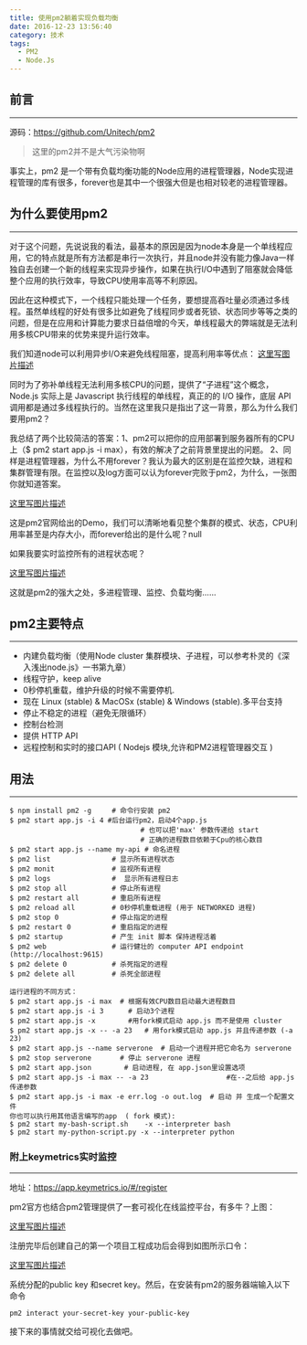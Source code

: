 ```yaml
---
title: 使用pm2躺着实现负载均衡
date: 2016-12-23 13:56:40
category: 技术
tags: 
  - PM2
  - Node.Js
---
```


## 前言

---

源码：https://github.com/Unitech/pm2

>这里的pm2并不是大气污染物啊

事实上，pm2 是一个带有负载均衡功能的Node应用的进程管理器，Node实现进程管理的库有很多，forever也是其中一个很强大但是也相对较老的进程管理器。
<!-- more -->
## 为什么要使用pm2

---

对于这个问题，先说说我的看法，最基本的原因是因为node本身是一个单线程应用，它的特点就是所有方法都是串行一次执行，并且node并没有能力像Java一样独自去创建一个新的线程来实现异步操作，如果在执行I/O中遇到了阻塞就会降低整个应用的执行效率，导致CPU使用率高等不利原因。

因此在这种模式下，一个线程只能处理一个任务，要想提高吞吐量必须通过多线程。虽然单线程的好处有很多比如避免了线程同步或者死锁、状态同步等等之类的问题，但是在应用和计算能力要求日益倍增的今天，单线程最大的弊端就是无法利用多核CPU带来的优势来提升运行效率。

我们知道node可以利用异步I/O来避免线程阻塞，提高利用率等优点：
[这里写图片描述](http://img.blog.csdn.net/20161222235043884?watermark/2/text/aHR0cDovL2Jsb2cuY3Nkbi5uZXQv/font/5a6L5L2T/fontsize/400/fill/I0JBQkFCMA==/dissolve/70/gravity/SouthEast)

同时为了弥补单线程无法利用多核CPU的问题，提供了“子进程”这个概念，Node.js 实际上是 Javascript 执行线程的单线程，真正的的 I/O 操作，底层 API 调用都是通过多线程执行的。当然在这里我只是指出了这一背景，那么为什么我们要用pm2？

我总结了两个比较简洁的答案：1、pm2可以把你的应用部署到服务器所有的CPU上（$ pm2 start app.js -i max），有效的解决了之前背景里提出的问题。 2、同样是进程管理器，为什么不用forever？我认为最大的区别是在监控欠缺，进程和集群管理有限。在监控以及log方面可以认为forever完败于pm2，为什么，一张图你就知道答案。

[这里写图片描述](http://img.blog.csdn.net/20161223000122076?watermark/2/text/aHR0cDovL2Jsb2cuY3Nkbi5uZXQv/font/5a6L5L2T/fontsize/400/fill/I0JBQkFCMA==/dissolve/70/gravity/SouthEast)

这是pm2官网给出的Demo，我们可以清晰地看见整个集群的模式、状态，CPU利用率甚至是内存大小，而forever给出的是什么呢？null

如果我要实时监控所有的进程状态呢？

[这里写图片描述](http://img.blog.csdn.net/20161223000430172?watermark/2/text/aHR0cDovL2Jsb2cuY3Nkbi5uZXQv/font/5a6L5L2T/fontsize/400/fill/I0JBQkFCMA==/dissolve/70/gravity/SouthEast)

这就是pm2的强大之处，多进程管理、监控、负载均衡……

## pm2主要特点

---

- 内建负载均衡（使用Node cluster 集群模块、子进程，可以参考朴灵的《深入浅出node.js》一书第九章）
-  线程守护，keep alive
- 0秒停机重载，维护升级的时候不需要停机.
- 现在 Linux (stable) & MacOSx (stable) & Windows (stable).多平台支持
- 停止不稳定的进程（避免无限循环）
- 控制台检测
- 提供 HTTP API
- 远程控制和实时的接口API ( Nodejs 模块,允许和PM2进程管理器交互 )

## 用法

---

	$ npm install pm2 -g     # 命令行安装 pm2 
	$ pm2 start app.js -i 4 #后台运行pm2，启动4个app.js 
	                                # 也可以把'max' 参数传递给 start
	                                # 正确的进程数目依赖于Cpu的核心数目
	$ pm2 start app.js --name my-api # 命名进程
	$ pm2 list               # 显示所有进程状态
	$ pm2 monit              # 监视所有进程
	$ pm2 logs               #  显示所有进程日志
	$ pm2 stop all           # 停止所有进程
	$ pm2 restart all        # 重启所有进程
	$ pm2 reload all         # 0秒停机重载进程 (用于 NETWORKED 进程)
	$ pm2 stop 0             # 停止指定的进程
	$ pm2 restart 0          # 重启指定的进程
	$ pm2 startup            # 产生 init 脚本 保持进程活着
	$ pm2 web                # 运行健壮的 computer API endpoint (http://localhost:9615)
	$ pm2 delete 0           # 杀死指定的进程
	$ pm2 delete all         # 杀死全部进程
	
	运行进程的不同方式：
	$ pm2 start app.js -i max  # 根据有效CPU数目启动最大进程数目
	$ pm2 start app.js -i 3      # 启动3个进程
	$ pm2 start app.js -x        #用fork模式启动 app.js 而不是使用 cluster
	$ pm2 start app.js -x -- -a 23   # 用fork模式启动 app.js 并且传递参数 (-a 23)
	$ pm2 start app.js --name serverone  # 启动一个进程并把它命名为 serverone
	$ pm2 stop serverone       # 停止 serverone 进程
	$ pm2 start app.json        # 启动进程, 在 app.json里设置选项
	$ pm2 start app.js -i max -- -a 23                   #在--之后给 app.js 传递参数
	$ pm2 start app.js -i max -e err.log -o out.log  # 启动 并 生成一个配置文件
	你也可以执行用其他语言编写的app  ( fork 模式):
	$ pm2 start my-bash-script.sh    -x --interpreter bash
	$ pm2 start my-python-script.py -x --interpreter python

### 附上keymetrics实时监控

---

地址：https://app.keymetrics.io/#/register

pm2官方也结合pm2管理提供了一套可视化在线监控平台，有多牛？上图：

[这里写图片描述](http://img.blog.csdn.net/20161223001926138?watermark/2/text/aHR0cDovL2Jsb2cuY3Nkbi5uZXQv/font/5a6L5L2T/fontsize/400/fill/I0JBQkFCMA==/dissolve/70/gravity/SouthEast)

注册完毕后创建自己的第一个项目工程成功后会得到如图所示口令：

[这里写图片描述](http://img.blog.csdn.net/20161223002436895?watermark/2/text/aHR0cDovL2Jsb2cuY3Nkbi5uZXQv/font/5a6L5L2T/fontsize/400/fill/I0JBQkFCMA==/dissolve/70/gravity/SouthEast)

系统分配的public key 和secret key。然后，在安装有pm2的服务器端输入以下命令
		
	pm2 interact your-secret-key your-public-key

接下来的事情就交给可视化去做吧。